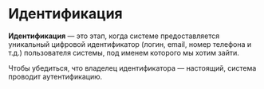 # Идентификация

**Идентификация** — это этап, когда системе предоставляется уникальный цифровой идентификатор (логин, email, номер телефона и т.д.) пользователя системы, под именем которого мы хотим зайти.

Чтобы убедиться, что владелец идентификатора — настоящий, система проводит аутентификацию.